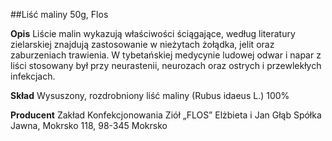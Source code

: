 ##Liść maliny 50g, Flos

**Opis** Liście malin wykazują właściwości ściągające, według literatury zielarskiej znajdują zastosowanie w nieżytach żołądka, jelit oraz zaburzeniach trawienia. W tybetańskiej medycynie ludowej odwar i napar z liści stosowany był przy neurastenii, neurozach oraz ostrych i przewlekłych infekcjach.

**Skład** Wysuszony, rozdrobniony liść maliny (Rubus idaeus L.) 100%

**Producent** Zakład Konfekcjonowania Ziół „FLOS” Elżbieta i Jan Głąb Spółka Jawna, Mokrsko 118, 98-345 Mokrsko
